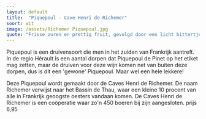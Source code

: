 ```yaml
---
layout: default
title:  "Piquepoul - Cave Henri de Richemer"
soort: wit
image: /assets/Richemer Piquepoul.jpg
quote: "Frisse zuren en prettig fruit, gevolgd door een licht bittertje. Heerlijk op het terras, en natuurlijk helemaal bij schelpdieren!"
---
```


Piquepoul is een druivensoort die men in het zuiden van Frankrijk aantreft. In de regio Hérault is een aantal dorpen dat Piquepoul de Pinet op het etiket mag zetten, maar de druiven voor deze wijn komen net van buiten deze dorpen, dus is dit een 'gewone' Piquepoul. Maar wel een hele lekkere!

Deze Piquepoul wordt gemaakt door de Caves Henri de Richemer. De naam Richemer verwijst naar het Bassin de Thau, waar een kleine 10 procent van alle in Frankrijk geoogste oesters vandaan komen. De Caves Henri de Richemer is een coöperatie waar zo'n 450 boeren bij zijn aangesloten.
prijs 6,95

